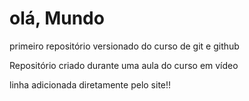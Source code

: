 # olá, Mundo
 primeiro repositório versionado do curso de git e github

Repositório criado durante uma aula do curso em vídeo

linha adicionada diretamente pelo site!!
